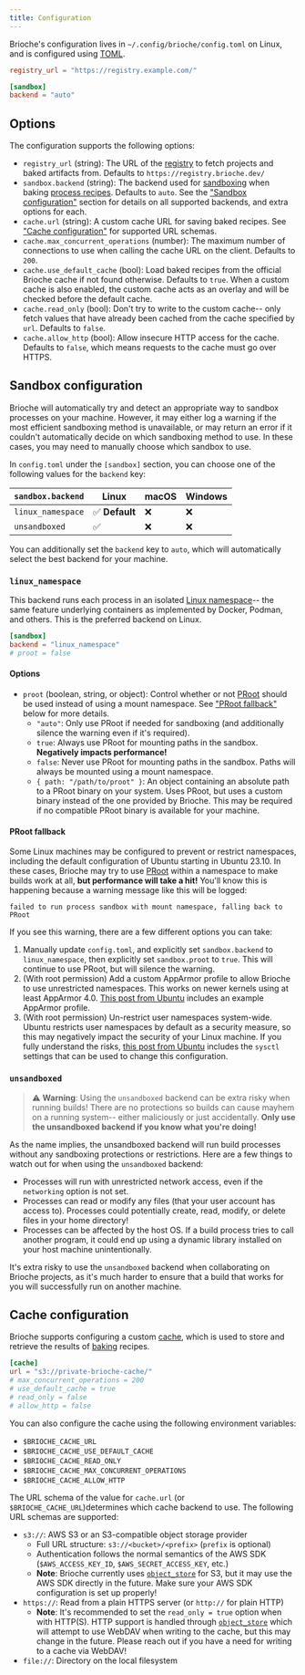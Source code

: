 ```yaml
---
title: Configuration
---
```


Brioche's configuration lives in `~/.config/brioche/config.toml` on Linux, and is configured using [TOML](https://toml.io/).

```toml title=~/.config/brioche/config.toml
registry_url = "https://registry.example.com/"

[sandbox]
backend = "auto"
```

## Options

The configuration supports the following options:

- `registry_url` (string): The URL of the [registry](/docs/core-concepts/registry) to fetch projects and baked artifacts from. Defaults to `https://registry.brioche.dev/`
- `sandbox.backend` (string): The backend used for [sandboxing](/docs/how-it-works/sandboxing) when baking [process recipes](/docs/core-concepts/recipes#stdprocess). Defaults to `auto`. See the ["Sandbox configuration"](#sandbox-configuration) section for details on all supported backends, and extra options for each.
- `cache.url` (string): A custom cache URL for saving baked recipes. See ["Cache configuration"](#cache-configuration) for supported URL schemas.
- `cache.max_concurrent_operations` (number): The maximum number of connections to use when calling the cache URL on the client. Defaults to `200`.
- `cache.use_default_cache` (bool): Load baked recipes from the official Brioche cache if not found otherwise. Defaults to `true`. When a custom cache is also enabled, the custom cache acts as an overlay and will be checked before the default cache.
- `cache.read_only` (bool): Don't try to write to the custom cache-- only fetch values that have already been cached from the cache specified by `url`. Defaults to `false`.
- `cache.allow_http` (bool): Allow insecure HTTP access for the cache. Defaults to `false`, which means requests to the cache must go over HTTPS.

## Sandbox configuration

Brioche will automatically try and detect an appropriate way to sandbox processes on your machine. However, it may either log a warning if the most efficient sandboxing method is unavailable, or may return an error if it couldn't automatically decide on which sandboxing method to use. In these cases, you may need to manually choose which sandbox to use.

In `config.toml` under the `[sandbox]` section, you can choose one of the following values for the `backend` key:

| `sandbox.backend` | Linux          | macOS | Windows |
| ----------------- | -------------- | ----- | ------- |
| `linux_namespace` | ✅ **Default** | ❌    | ❌      |
| `unsandboxed`     | ✅             | ❌    | ❌      |

You can additionally set the `backend` key to `auto`, which will automatically select the best backend for your machine.

### `linux_namespace`

This backend runs each process in an isolated [Linux namespace](https://man7.org/linux/man-pages/man7/namespaces.7.html)-- the same feature underlying containers as implemented by Docker, Podman, and others. This is the preferred backend on Linux.

```toml title=~/.config/brioche/config.toml
[sandbox]
backend = "linux_namespace"
# proot = false
```

#### Options

- `proot` (boolean, string, or object): Control whether or not [PRoot](https://proot-me.github.io/) should be used instead of using a mount namespace. See ["PRoot fallback"](#proot-fallback) below for more details.
  - `"auto"`: Only use PRoot if needed for sandboxing (and additionally silence the warning even if it's required).
  - `true`: Always use PRoot for mounting paths in the sandbox. **Negatively impacts performance!**
  - `false`: Never use PRoot for mounting paths in the sandbox. Paths will always be mounted using a mount namespace.
  - `{ path: "/path/to/proot" }`: An object containing an absolute path to a PRoot binary on your system. Uses PRoot, but uses a custom binary instead of the one provided by Brioche. This may be required if no compatible PRoot binary is available for your machine.

#### PRoot fallback

Some Linux machines may be configured to prevent or restrict namespaces, including the default configuration of Ubuntu starting in Ubuntu 23.10. In these cases, Brioche may try to use [PRoot](https://proot-me.github.io/) within a namespace to make builds work at all, **but performance will take a hit!** You'll know this is happening because a warning message like this will be logged:

```console
failed to run process sandbox with mount namespace, falling back to PRoot
```

If you see this warning, there are a few different options you can take:

1. Manually update `config.toml`, and explicitly set `sandbox.backend` to `linux_namespace`, then explicitly set `sandbox.proot` to `true`. This will continue to use PRoot, but will silence the warning.
2. (With root permission) Add a custom AppArmor profile to allow Brioche to use unrestricted namespaces. This works on newer kernels using at least AppArmor 4.0. [This post from Ubuntu](https://ubuntu.com/blog/ubuntu-23-10-restricted-unprivileged-user-namespaces) includes an example AppArmor profile.
3. (With root permission) Un-restrict user namespaces system-wide. Ubuntu restricts user namespaces by default as a security measure, so this may negatively impact the security of your Linux machine. If you fully understand the risks, [this post from Ubuntu](https://ubuntu.com/blog/ubuntu-23-10-restricted-unprivileged-user-namespaces) includes the `sysctl` settings that can be used to change this configuration.

### `unsandboxed`

> ⚠️ **Warning**: Using the `unsandboxed` backend can be extra risky when running builds! There are no protections so builds can cause mayhem on a running system-- either maliciously or just accidentally. **Only use the unsandboxed backend if you know what you're doing!**

As the name implies, the unsandboxed backend will run build processes without any sandboxing protections or restrictions. Here are a few things to watch out for when using the `unsandboxed` backend:

- Processes will run with unrestricted network access, even if the `networking` option is not set.
- Processes can read or modify any files (that your user account has access to). Processes could potentially create, read, modify, or delete files in your home directory!
- Processes can be affected by the host OS. If a build process tries to call another program, it could end up using a dynamic library installed on your host machine unintentionally.

It's extra risky to use the `unsandboxed` backend when collaborating on Brioche projects, as it's much harder to ensure that a build that works for you will successfully run on another machine.

## Cache configuration

Brioche supports configuring a custom [cache](/docs/core-concepts/cache), which is used to store and retrieve the results of [baking](/docs/core-concepts/baking) recipes.

```toml title=~/.config/brioche/config.toml
[cache]
url = "s3://private-brioche-cache/"
# max_concurrent_operations = 200
# use_default_cache = true
# read_only = false
# allow_http = false
```

You can also configure the cache using the following environment variables:

- `$BRIOCHE_CACHE_URL`
- `$BRIOCHE_CACHE_USE_DEFAULT_CACHE`
- `$BRIOCHE_CACHE_READ_ONLY`
- `$BRIOCHE_CACHE_MAX_CONCURRENT_OPERATIONS`
- `$BRIOCHE_CACHE_ALLOW_HTTP`

The URL schema of the value for `cache.url` (or `$BRIOCHE_CACHE_URL`)determines which cache backend to use. The following URL schemas are supported:

- `s3://`: AWS S3 or an S3-compatible object storage provider
  - Full URL structure: `s3://<bucket>/<prefix>` (`prefix` is optional)
  - Authentication follows the normal semantics of the AWS SDK (`$AWS_ACCESS_KEY_ID`, `$AWS_SECRET_ACCESS_KEY`, etc.)
  - **Note**: Brioche currently uses [`object_store`](https://docs.rs/object_store/0.12.0/object_store/aws/struct.AmazonS3Builder.html) for S3, but it may use the AWS SDK directly in the future. Make sure your AWS SDK configuration is set up properly!
- `https://`: Read from a plain HTTPS server (or `http://` for plain HTTP)
  - **Note**: It's recommended to set the `read_only = true` option when with HTTP(S). HTTP support is handled through [`object_store`](https://docs.rs/object_store/0.12.0/object_store/http/index.html) which will attempt to use WebDAV when writing to the cache, but this may change in the future. Please reach out if you have a need for writing to a cache via WebDAV!
- `file://`: Directory on the local filesystem
